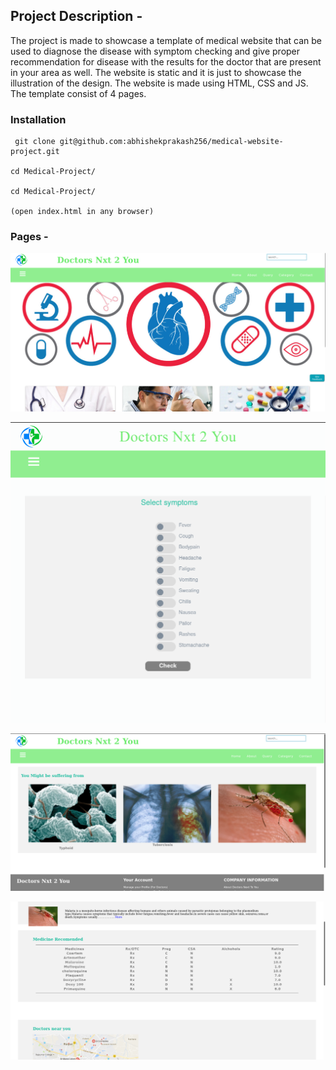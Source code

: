 ## Project Description - 

The project is made to showcase a template of medical website that can be used to diagnose the disease with symptom checking and give proper recommendation for disease with the results for the doctor that are present in your area as well. The website is static and it is just to showcase the illustration of the design. The website is made using HTML, CSS and JS. The template consist of 4 pages.

### Installation 
```
 git clone git@github.com:abhishekprakash256/medical-website-project.git

cd Medical-Project/

cd Medical-Project/

(open index.html in any browser)
```

### Pages - 

![](screenshot/first.png)

![](screenshot/second.png)

![](screenshot/third.png)

![](screenshot/fourth.png)
